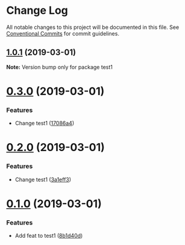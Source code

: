 # Change Log

All notable changes to this project will be documented in this file.
See [Conventional Commits](https://conventionalcommits.org) for commit guidelines.

## [1.0.1](https://github.com/takakobem/lerna-test/compare/test1@0.3.0...test1@1.0.1) (2019-03-01)

**Note:** Version bump only for package test1





# [0.3.0](https://github.com/takakobem/lerna-test/compare/test1@0.2.0...test1@0.3.0) (2019-03-01)


### Features

* Change test1 ([17086a4](https://github.com/takakobem/lerna-test/commit/17086a4))





# [0.2.0](https://github.com/takakobem/lerna-test/compare/test1@0.1.0...test1@0.2.0) (2019-03-01)


### Features

* Change test1 ([3a1eff3](https://github.com/takakobem/lerna-test/commit/3a1eff3))





# [0.1.0](https://github.com/takakobem/lerna-test/compare/test1@0.0.2...test1@0.1.0) (2019-03-01)


### Features

* Add feat to test1 ([8b1d40d](https://github.com/takakobem/lerna-test/commit/8b1d40d))
